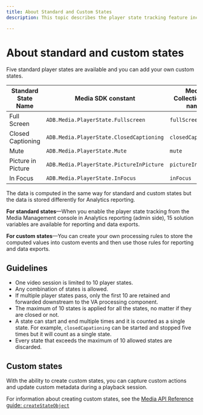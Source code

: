 ```yaml
---
title: About Standard and Custom States
description: This topic describes the player state tracking feature including requirements and guidelines for implementing and reporting standard and custom player states.

---
```


# About standard and custom states

Five standard player states are available and you can add your own custom states.

|  Standard State Name  |  Media SDK constant                      |  Media Collection API name  |
|-----------------------|------------------------------------------|-----------------------------|
|  Full Screen          |  `ADB.Media.PlayerState.Fullscreen`        |  `fullScreen`                 |
|  Closed Captioning    |  `ADB.Media.PlayerState.ClosedCaptioning`  |  `closedCaptioning`           |
|  Mute                 |  `ADB.Media.PlayerState.Mute`              |  `mute`                       |
|  Picture in Picture   |  `ADB.Media.PlayerState.PictureInPicture`  |  `pictureInPicture`           |
|  In Focus             |  `ADB.Media.PlayerState.InFocus`           |  `inFocus`                    |

The data is computed in the same way for standard and custom states but the data is stored differently for Analytics reporting.

**For standard states**—When you enable the player state tracking from the Media Management console in Analytics reporting (admin side), 15 solution variables are available for reporting and data exports.

**For custom states**—You can create your own processing rules to store the computed values into custom events and then use those rules for reporting and data exports.

## Guidelines

* One video session is limited to 10 player states.
* Any combination of states is allowed.
* If multiple player states pass, only the first 10 are retained and forwarded downstream to the VA processing component.
* The maximum of 10 states is applied for all the states, no matter if they are closed or not.
* A state can start and end multiple times and it is counted as a single state. For example, `closedCapationing` can be started and stopped five times but it will count as a single state.
* Every state that exceeds the maximum of 10 allowed states are discarded.

## Custom states

With the ability to create custom states, you can capture custom actions and update custom metadata during a playback session.

For information about creating custom states, see the [Media API Reference guide: `createStateObject`](https://aep-sdks.gitbook.io/docs/using-mobile-extensions/adobe-media-analytics/media-api-reference#createstateobject)
